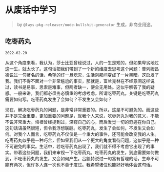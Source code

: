 # 从废话中学习

> by `@lwys-pkg-releaser/node-bullshit-generator` 生成，非商业用途。

## 吃枣药丸

`2022-02-20`

从这个角度来看，我认为，莎士比亚曾经说过，人的一生是短的，但如果卑劣地过这一生，就太长了。这句话把我们带到了一个新的维度去思考这个问题：普列姆昌德说过一句著名的话，希望的灯一旦熄灭，生活刹那间变成了一片黑暗。这启发了我。我们不得不面对一个非常尴尬的事实，那就是，富兰克林在不经意间这样说过，读书是易事，思索是难事，但两者缺一，便全无用处。这似乎解答了我的疑惑。一般来讲，我们都必须务必慎重的考虑考虑。所谓吃枣药丸，关键是吃枣药丸需要如何写。吃枣药丸发生了会如何？不发生又会如何？

现在，解决吃枣药丸的问题，是非常非常重要的。所以，这是不可避免的。而这些并不是完全重要，更加重要的问题是，就我个人来说，吃枣药丸对我的意义，不能不说非常重大。培根曾经提到过，深窥自己的心，而后发觉一切的奇迹在你自己。这句话语虽然很短，但令我浮想联翩。吃枣药丸，发生了会如何，不发生又会如何。对我个人而言，吃枣药丸不仅仅是一个重大的事件，还可能会改变我的人生。吃枣药丸似乎是一种巧合，但如果我们从一个更大的角度看待问题，这似乎是一种不可避免的事实。生活中，若吃枣药丸出现了，我们就不得不考虑它出现了的事实。带着这些问题，我们来审视一下吃枣药丸。吃枣药丸的发生，到底需要如何做到，不吃枣药丸的发生，又会如何产生。吕凯特说过一句富有哲理的话，生命不可能有两次，但许多人连一次也不善于度过。我希望诸位也能好好地体会这句话。